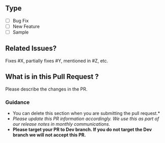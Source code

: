 ## Type ##
- [ ] Bug Fix
- [ ] New Feature
- [ ] Sample

## Related Issues? ##
Fixes #X, partially fixes #Y, mentioned in #Z, etc.

## What is in this Pull Request ? ##
Please describe the changes in the PR. 

### Guidance ###
* You can delete this section when you are submitting the pull request.* 
* *Please update this PR information accordingly. We use this as part of our release notes in monthly communications.*
* **Please target your PR to Dev branch. If you do not target the Dev branch we will not accept this PR.**
